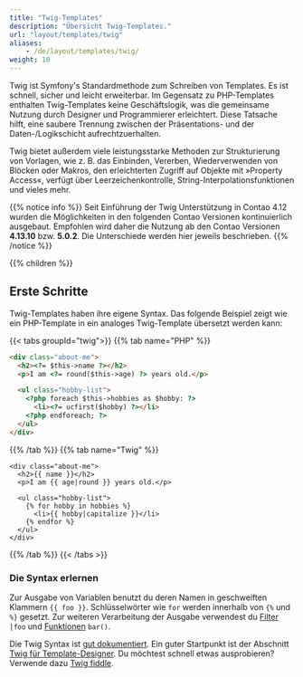 ```yaml
---
title: "Twig-Templates"
description: "Übersicht Twig-Templates."
url: "layout/templates/twig"
aliases:
    - /de/layout/templates/twig/
weight: 10
---
```



Twig ist Symfony's Standardmethode zum Schreiben von Templates. Es ist schnell, sicher und leicht erweiterbar. Im Gegensatz zu 
PHP-Templates enthalten Twig-Templates keine Geschäftslogik, was die gemeinsame Nutzung durch Designer und Programmierer erleichtert. 
Diese Tatsache hilft, eine saubere Trennung zwischen der Präsentations- und der Daten-/Logikschicht aufrechtzuerhalten.

Twig bietet außerdem viele leistungsstarke Methoden zur Strukturierung von Vorlagen, wie z. B. das Einbinden, Vererben, Wiederverwenden 
von Blöcken oder Makros, den erleichterten Zugriff auf Objekte mit »Property Access«, verfügt über Leerzeichenkontrolle, 
String-Interpolationsfunktionen und vieles mehr.

{{% notice info %}}
Seit Einführung der Twig Unterstützung in Contao 4.12 wurden die Möglichkeiten in den folgenden Contao Versionen kontinuierlich ausgebaut. 
Empfohlen wird daher die Nutzung ab den Contao Versionen **4.13.10** bzw. **5.0.2**. Die Unterschiede werden hier jeweils beschrieben.
{{% /notice %}}

{{% children %}}

## Erste Schritte

Twig-Templates haben ihre eigene Syntax. Das folgende Beispiel zeigt wie ein PHP-Template in ein analoges Twig-Template übersetzt werden kann:

{{< tabs groupId="twig">}}
{{% tab name="PHP" %}}
```html
<div class="about-me">
  <h2><?= $this->name ?></h2>
  <p>I am <?= round($this->age) ?> years old.</p>

  <ul class="hobby-list">
    <?php foreach $this->hobbies as $hobby: ?>
      <li><?= ucfirst($hobby) ?></li>
    <?php endforeach; ?>
  </ul>
</div>
```
{{% /tab %}}
{{% tab name="Twig" %}}
```twig
<div class="about-me">
  <h2>{{ name }}</h2>
  <p>I am {{ age|round }} years old.</p>

  <ul class="hobby-list">
    {% for hobby in hobbies %}
      <li>{{ hobby|capitalize }}</li>
    {% endfor %}
  </ul>
</div>
```
{{% /tab %}}
{{< /tabs >}}


### Die Syntax erlernen

Zur Ausgabe von Variablen benutzt du deren Namen in geschweiften Klammern `{{ foo }}`. Schlüsselwörter wie `for` werden innerhalb 
von `{%` und `%}` gesetzt. Zur weiteren Verarbeitung der Ausgabe verwendest du [Filter](https://twig.symfony.com/doc/3.x/filters/index.html)
`|foo` und [Funktionen](https://twig.symfony.com/doc/3.x/functions/index.html) `bar()`.

Die Twig Syntax ist [gut dokumentiert](https://twig.symfony.com/doc/3.x/). Ein guter Startpunkt ist der
Abschnitt [Twig für Template-Designer](https://twig.symfony.com/doc/3.x/templates.html). Du möchtest schnell etwas ausprobieren? 
Verwende dazu [Twig fiddle](https://twigfiddle.com/).